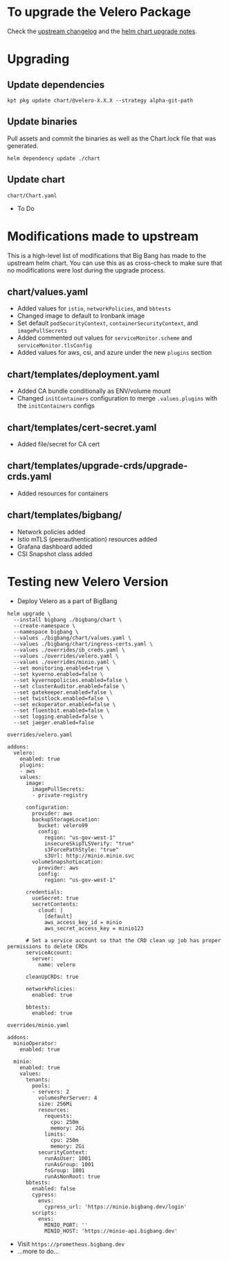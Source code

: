 # To upgrade the Velero Package

Check the [upstream changelog](url_needed) and the [helm chart upgrade notes](url_needed).

# Upgrading

## Update dependencies

```
kpt pkg update chart/@velero-X.X.X --strategy alpha-git-path 
```

## Update binaries

Pull assets and commit the binaries as well as the Chart.lock file that was generated.
```
helm dependency update ./chart
```

## Update chart

```chart/Chart.yaml```
- To Do

# Modifications made to upstream
This is a high-level list of modifications that Big Bang has made to the upstream helm chart. You can use this as as cross-check to make sure that no modifications were lost during the upgrade process.

## chart/values.yaml

- Added values for `istio`, `networkPolicies`, and `bbtests`
- Changed image to default to Ironbank image
- Set default `podSecurityContext`, `containerSecurityContext`,  and `imagePullSecrets`
- Added commented out values for `serviceMonitor.scheme` and `serviceMonitor.tlsConfig`
- Added values for aws, csi, and azure under the new `plugins` section

## chart/templates/deployment.yaml

- Added CA bundle conditionally as ENV/volume mount
- Changed `initContainers` configuration to merge `.values.plugins` with the `initContainers` configs

## chart/templates/cert-secret.yaml

- Added file/secret for CA cert

## chart/templates/upgrade-crds/upgrade-crds.yaml

- Added resources for containers

## chart/templates/bigbang/

- Network policies added
- Istio mTLS (peerauthentication) resources added
- Grafana dashboard added
- CSI Snapshot class added
# Testing new Velero Version

- Deploy Velero as a part of BigBang
```
helm upgrade \
  --install bigbang ./bigbang/chart \
  --create-namespace \
  --namespace bigbang \
  --values ./bigbang/chart/values.yaml \
  --values ./bigbang/chart/ingress-certs.yaml \
  --values ./overrides/ib_creds.yaml \
  --values ./overrides/velero.yaml \
  --values ./overrides/minio.yaml \
  --set monitoring.enabled=true \
  --set kyverno.enabled=false \
  --set kyvernopolicies.enabled=false \
  --set clusterAuditor.enabled=false \
  --set gatekeeper.enabled=false \
  --set twistlock.enabled=false \
  --set eckoperator.enabled=false \
  --set fluentbit.enabled=false \
  --set logging.enabled=false \
  --set jaeger.enabled=false
```
`overrides/velero.yaml`
```
addons:
  velero:
    enabled: true
    plugins:
    - aws
    values:
      image:
        imagePullSecrets:
        - private-registry

      configuration:
        provider: aws
        backupStorageLocation:
          bucket: velero99
          config:
            region: "us-gov-west-1"
            insecureSkipTLSVerify: "true"
            s3ForcePathStyle: "true"
            s3Url: http://minio.minio.svc
        volumeSnapshotLocation:
          provider: aws
          config:
            region: "us-gov-west-1"

      credentials:
        useSecret: true
        secretContents:
          cloud: |
            [default]
            aws_access_key_id = minio
            aws_secret_access_key = minio123

      # Set a service account so that the CRD clean up job has proper permissions to delete CRDs
      serviceAccount:
        server:
          name: velero

      cleanUpCRDs: true

      networkPolicies:
        enabled: true

      bbtests:
        enabled: true
```
`overrides/minio.yaml`
```
addons:
  minioOperator:
    enabled: true

  minio:
    enabled: true
    values:
      tenants:
        pools:
        - servers: 2
          volumesPerServer: 4
          size: 256Mi
          resources:
            requests:
              cpu: 250m
              memory: 2Gi
            limits:
              cpu: 250m
              memory: 2Gi
          securityContext:
            runAsUser: 1001
            runAsGroup: 1001
            fsGroup: 1001
            runAsNonRoot: true
      bbtests:
        enabled: false
        cypress:
          envs:
            cypress_url: 'https://minio.bigbang.dev/login'
        scripts:
          envs:
            MINIO_PORT: ''
            MINIO_HOST: 'https://minio-api.bigbang.dev'
```

- Visit `https://prometheus.bigbang.dev`
- ...more to do...


